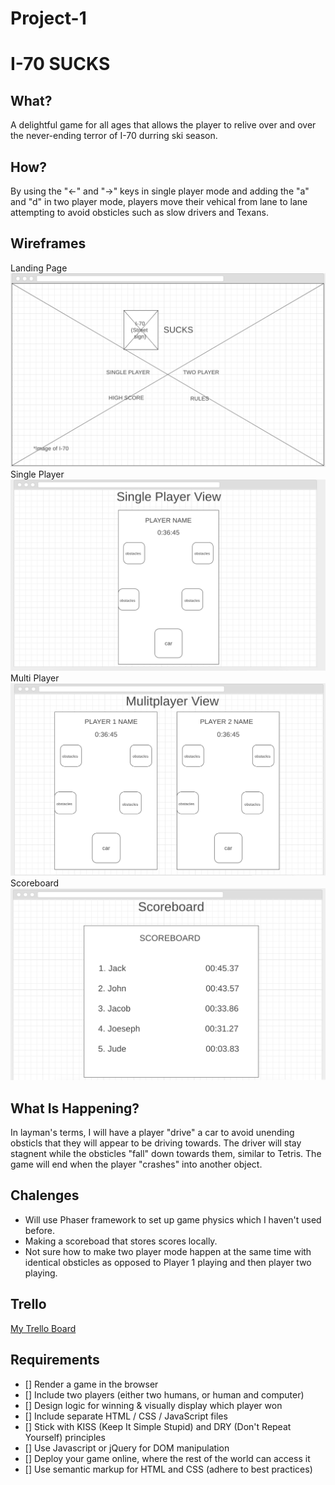 # Project-1


# I-70 SUCKS


## What?
A delightful game for all ages that allows the player to relive over and over the never-ending terror of I-70 durring ski season.  

## How? 
By using the "<-" and "->" keys in single player mode and adding the "a" and "d" in two player mode, players move their vehical from lane to lane attempting to avoid obsticles such as slow drivers and Texans. 

## Wireframes

Landing Page ![picture](Landing_page.png)  
Single Player ![picture](single_player.png)   
Multi Player ![picture](multiplayer.png)   
Scoreboard ![picture](scoreboard.png)   

## What Is Happening? 

In layman's terms, I will have a player "drive" a car to avoid unending obsticls that they will appear to be driving towards.  The driver will stay stagnent while the obsticles "fall" down towards them, similar to Tetris. The game will end when the player "crashes" into another object. 

## Chalenges

 - Will use Phaser framework to set up game physics which I haven't used before.
 - Making a scoreboad that stores scores locally.
 - Not sure how to make two player mode happen at the same time with identical obsticles as opposed to Player 1 playing and then player two playing.


## Trello

[My Trello Board](https://trello.com/b/Advm7G6D/project-1-user-stories)

## Requirements
- [] Render a game in the browser
- [] Include two players (either two humans, or human and computer)
- [] Design logic for winning & visually display which player won
- [] Include separate HTML / CSS / JavaScript files
- [] Stick with KISS (Keep It Simple Stupid) and DRY (Don't Repeat Yourself) principles
- [] Use Javascript or jQuery for DOM manipulation
- [] Deploy your game online, where the rest of the world can access it
- [] Use semantic markup for HTML and CSS (adhere to best practices)
